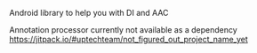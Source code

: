 Android library to help you with DI and AAC

Annotation processor currently not available as a dependency
https://jitpack.io/#uptechteam/not_figured_out_project_name_yet
